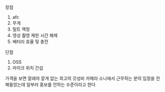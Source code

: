 장점
1. afc
2. 무게
3. 틸트 액정
4. 영상 촬영 제한 시간 해제
5. 배터리 효율 및 충전

단점
1. OSS
2. 마이크 위치 간섭

가격을 보면 깔래야 깔게 없는 최고의 갓성비 카메라
소니에서 근무하는 분의 입장을 전해들었는데 일부러 홍보를 안하는 수준이라고 한다


